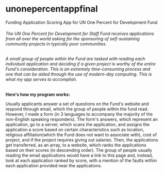 # unonepercentappfinal
Funding Application Scoring App for UN One Percent for Development Fund

###### The UN One Percent for Development for Staff Fund receives applications from all over the world asking for the sponsoring of self-sustaining community projects in typically poor communities. 

###### A small group of people within the Fund are tasked with reading each individual application and deciding if a given project is worthy of the entire Fund's consideration. This is an extremely time-consuming process and one that can be aided through the use of modern-day computing. This is what my app serves to accomplish. 


**Here's how my program works:**

Usually applicants answer a set of questions on the Fund's website and respond through email, which the group of people within the fund read. However, I made a form (in 3 languages to accompany the majority of the non-English speaking responders). The form's answers, which represent an application, go to a server, which scans the application, and assigns the application a score based on certain characteristics such as location, religious affiliation(which the Fund does not want to associate with), cost of project, and if the project requires giving out salaries. Then, the applications get transferred, as an array, to a website, which ranks the applications based on their scores (in descending order). The group of people usually reading the email applications would have a link to this page and, instead, look at each application ranked by score, with a mention of the faults within each application provided near the applications.

